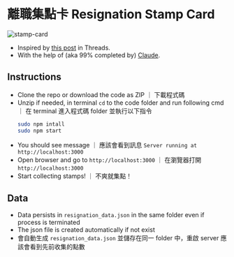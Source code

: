 # 離職集點卡 Resignation Stamp Card

![stamp-card](https://github.com/user-attachments/assets/048d9543-7d5a-40d4-b9dc-f3863893fdef)  

- Inspired by [this post](https://www.threads.net/@qqian___/post/C_NWmddyP7z) in Threads.
- With the help of (aka 99% completed by) [Claude](https://claude.ai/).  

## Instructions

- Clone the repo or download the code as ZIP ｜ 下載程式碼
- Unzip if needed, in terminal `cd` to the code folder and run following cmd ｜ 在 terminal 進入程式碼 folder 並執行以下指令
  ```bash
  sudo npm intall
  sudo npm start
  ```
- You should see message ｜ 應該會看到訊息 `Server running at http://localhost:3000`
- Open browser and go to `http://localhost:3000` ｜ 在瀏覽器打開 `http://localhost:3000`
- Start collecting stamps! ｜ 不爽就集點！

## Data
- Data persists in `resignation_data.json` in the same folder even if process is terminated
- The json file is created automatically if not exist
- 會自動生成 `resignation_data.json` 並儲存在同一 folder 中，重啟 server 應該會看到先前收集的點數

